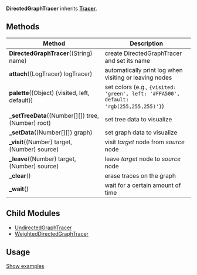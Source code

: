 **DirectedGraphTracer** inherits **[Tracer](Tracer)**.

## Methods

| Method | Description |
|--------|-------------|
| **DirectedGraphTracer**((String) name)| create DirectedGraphTracer and set its name |
| **attach**((LogTracer) logTracer)| automatically print log when visiting or leaving nodes |
| **palette**((Object) {visited, left, default})| set colors (e.g., `{visited: 'green', left: '#FFA500', default: 'rgb(255,255,255)'}`) |
| **_setTreeData**((Number[][]) tree, (Number) root) | set tree data to visualize |
| **_setData**((Number[][]) graph) | set graph data to visualize |
| **_visit**((Number) target, (Number) source) | visit _target_ node from _source_ node |
| **_leave**((Number) target, (Number) source) | leave _target_ node to _source_ node |
| **_clear**() | erase traces on the graph |
| **_wait**() | wait for a certain amount of time |

## Child Modules

* [UndirectedGraphTracer](UndirectedGraphTracer)
* [WeightedDirectedGraphTracer](WeightedDirectedGraphTracer)

## Usage
[Show examples](https://github.com/search?utf8=✓&q=DirectedGraphTracer+repo%3Aparkjs814%2FAlgorithmVisualizer+path%3A%2Falgorithm&type=Code&ref=advsearch&l=&l=)
